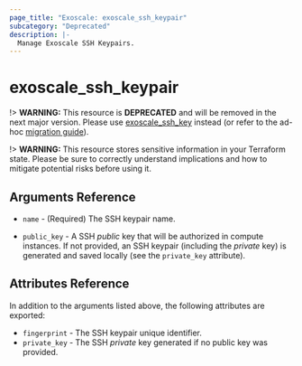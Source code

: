 ```yaml
---
page_title: "Exoscale: exoscale_ssh_keypair"
subcategory: "Deprecated"
description: |-
  Manage Exoscale SSH Keypairs.
---
```


# exoscale\_ssh\_keypair

!> **WARNING:** This resource is **DEPRECATED** and will be removed in the next major version. Please use [exoscale_ssh_key](./ssh_key.md) instead (or refer to the ad-hoc [migration guide](../guides/migration-of-ssh-keypair.md)).

!> **WARNING:** This resource stores sensitive information in your Terraform state. Please be sure to correctly understand implications and how to mitigate potential risks before using it.


## Arguments Reference

* `name` - (Required) The SSH keypair name.

* `public_key` - A SSH *public* key that will be authorized in compute instances. If not provided, an SSH keypair (including the *private* key) is generated and saved locally (see the `private_key` attribute).


## Attributes Reference

In addition to the arguments listed above, the following attributes are exported:

* `fingerprint` - The SSH keypair unique identifier.
* `private_key` - The SSH *private* key generated if no public key was provided.
